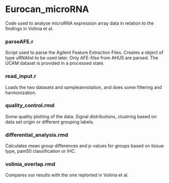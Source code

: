 Eurocan_microRNA
================

Code used to analyse microRNA expression array data in relation to the findings in Volinia et al.


### parseAFE.r
Script used to parse the Agilent Feature Extraction Files. Creates a object of type uRNAlist to be used later. Only AFE-filse from AHUS are parsed. The UCAM dataset is provided in a processed state.

### read_input.r
Loads the two datasets and sampleannotation, and does some filtering and harmonization. 

### quality_control.rmd
Some quality plotting of the data. Signal distributions, clustring based on data set origin or different grouping labels.

### differential_analysis.rmd
Calculates mean group differences and p-values for groups based on tissue type, pam50 classification or IHC.

### volinia_overlap.rmd
Compares our results with the one replorted in Volinia et al.
